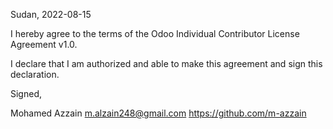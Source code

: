 Sudan, 2022-08-15

I hereby agree to the terms of the Odoo Individual Contributor License Agreement v1.0.

I declare that I am authorized and able to make this agreement and sign this declaration.

Signed,

Mohamed Azzain m.alzain248@gmail.com https://github.com/m-azzain